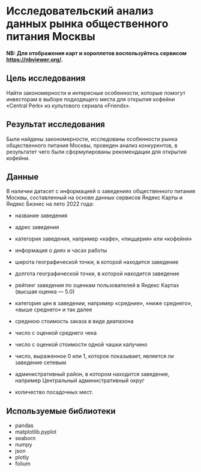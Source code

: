# Исследовательский анализ данных рынка общественного питания Москвы

**NB: Для отображения карт и хороплетов воспользуйтесь сервисом https://nbviewer.org/.**

## Цель исследования

Найти закономерности и интересные особенности, которые помогут инвесторам в выборе подходящего места для открытия кофейни «Central Perk» из культового сериала «Friends».

## Результат исследования

Были найдены закономерности, исследованы особенности рынка общественного питания Москвы, проведен анализ конкурентов, в результатет чего были сформулированы рекомендации для открытия кофейни.

## Данные

В наличии датасет с информацией о заведениях общественного питания Москвы, составленный на основе данных сервисов Яндекс Карты и Яндекс Бизнес на лето 2022 года:

- название заведения

- адрес заведения

- категория заведения, например «кафе», «пиццерия» или «кофейня»

- информация о днях и часах работы

- широта географической точки, в которой находится заведение

- долгота географической точки, в которой находится заведение

- рейтинг заведения по оценкам пользователей в Яндекс Картах (высшая оценка — 5.0)

- категория цен в заведении, например «средние», «ниже среднего», «выше среднего» и так далее

- среднюю стоимость заказа в виде диапазона

- число с оценкой среднего чека

- число с оценкой стоимости одной чашки капучино

- число, выраженное 0 или 1, которое показывает, является ли заведение сетевым
              
- административный район, в котором находится заведение, например Центральный административный округ

- количество посадочных мест.

## Используемые библиотеки

- pandas
- matplotlib.pyplot
- seaborn
- numpy
- json
- plotly
- folium
